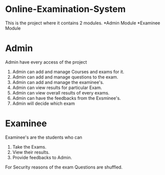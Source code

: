 # Online-Examination-System
This is the project where it contains 2 modules.
*Admin Module
*Examinee Module

# Admin
Admin have every access of the project 
1) Admin can add and manage Courses and exams for it.
2) Admin can add and manage questions to the exam.
3) Admin can add and manage the examinee's.
4) Admin can view results for particular Exam.
5) Admin can view overall results of every exams.
6) Admin can have the feedbacks from the Exsminee's.
7) Admin will decide which exam
# Examinee
Examinee's are the students who can
1) Take the Exams.
2) View their results.
3) Provide feedbacks to Admin.

For Security reasons of the exam Questions are shuffled.

